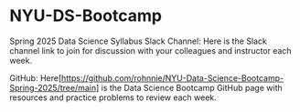 # NYU-DS-Bootcamp

Spring 2025 Data Science Syllabus
Slack Channel: Here is the Slack channel link to join for discussion with your colleagues and instructor each week.

GitHub: Here[https://github.com/rohnnie/NYU-Data-Science-Bootcamp-Spring-2025/tree/main] is the Data Science Bootcamp GitHub page with resources and practice problems to review each week.
